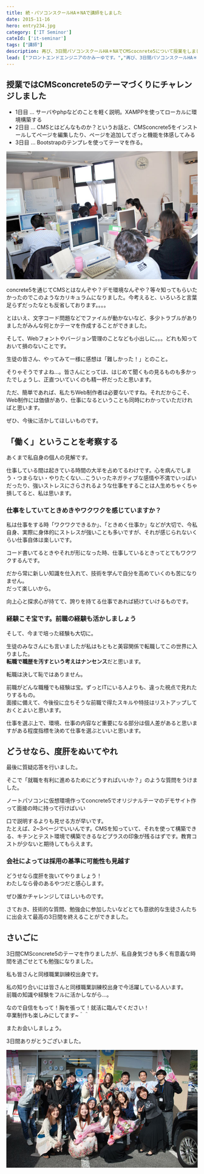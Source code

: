 ```yaml
---
title: 続・パソコンスクールHA＊NAで講師をしました
date: 2015-11-16
hero: entry234.jpg
category: ['IT Seminor']
cateId: ['it-seminar']
tags: ["講師"]
description: 再び、3日間パソコンスクールHA＊NAでCMScocnrete5について授業をしました。授業内容、想ったこと、感じた事をまとめます。
lead: ["フロントエンドエンジニアのかみーゆです。","再び、3日間パソコンスクールHA＊NAでCMScocnrete5について授業をしました。授業内容、想ったこと、感じた事をまとめます。"]
---
```

## 授業ではCMSconcrete5のテーマづくりにチャレンジしました

* 1日目 … サーバやphpなどのことを軽く説明。XAMPPを使ってローカルに環境構築する
* 2日目 … CMSとはどんなものか？というお話と、CMSconcrete5をインストールしてページを編集したり、ページを追加してざっと機能を体感してみる
* 3日目 … Bootstrapのテンプレを使ってテーマを作る。

![授業風景](./images/2015/entry234-1.jpg)

concrete5を通じてCMSとはなんぞや？デモ環境なんぞや？等々知ってもらいたかったのでこのようなカリキュラムになりました。今考えると、いろいろと言葉足らずだったなとも反省しております。。。。

とはいえ、文字コード問題などでファイルが動かないなど、多少トラブルがありましたがみんな何とかテーマを作成することができました。

そして、Webフォントやバージョン管理のことなども小出しに。。。どれも知っておいて損のないことです。

生徒の皆さん、やってみて一様に感想は「難しかった！」とのこと。

そりゃそうですよね…。皆さんにとっては、はじめて聞くもの見るものも多かったでしょうし、正直ついていくのも精一杯だったと思います。

ただ、簡単であれば、私たちWeb制作者は必要ないですね。それだからこそ、Web制作には価値があり、仕事になるということも同時にわかっていただければと思います。

ぜひ、今後に活かしてほしいものです。


## 「働く」ということを考察する
あくまで私自身の個人の見解です。

仕事している間は起きている時間の大半を占めてるわけです。心を病んでしまう・つまらない・やりたくない…こういったネガティブな感情や不満でいっぱいだったり、強いストレスにさらされるような仕事をすることは人生めちゃくちゃ損してると、私は思います。

### 仕事をしていてときめきやワクワクを感じていますか？

私は仕事をする時「ワクワクできるか」、「ときめく仕事か」などが大切で、今私自身、実際に身体的にストレスが強いことも多いですが、それが感じられないくらい仕事自体は楽しいです。

コード書いてるときやそれが形になった時、仕事しているときってとてもワクワクするんです。

だから常に新しい知識を仕入れて、技術を学んで自分を高めていくのも苦になりません。<br>
だって楽しいから。

向上心と探求心が持てて、誇りを持てる仕事であれば続けていけるものです。

### 経験こそ宝です。前職の経験も活かしましょう
そして、今まで培った経験も大切に。

生徒のみなさんにも言いましたが私はもともと美容関係で転職してこの世界に入りました。<br>
**転職で職歴を汚すという考えはナンセンス**だと思います。

転職は決して恥ではありません。

前職がどんな職種でも経験は宝。ずっとITにいる人よりも、違った視点で見れたりするもの。<br>
面接に備えて、今後役に立ちそうな前職で得たスキルや特技はリストアップしておくとよいと思います。

仕事を選ぶ上で、環境、仕事の内容など重要になる部分は個人差があると思いますがある程度指標を決めて仕事を選ぶといいと思います。

## どうせなら、度肝をぬいてやれ
最後に質疑応答を行いました。

そこで「就職を有利に進めるためにどうすればいいか？」のような質問をうけました。

ノートパソコンに仮想環境作ってconcrete5でオリジナルテーマのデモサイト作って面接の時に持って行けばいい

口で説明するよりも見せる方が早いです。<br>
たとえば、2~3ページでいいんです。CMSを知っていて、それを使って構築できる、キチンとテスト環境で構築できるなどプラスの印象が残るはずです。教育コストが少ないと期待してもらえます。

### 会社によっては採用の基準に可能性も見越す
どうせなら度肝を抜いてやりましょう！<br>
わたしなら骨のあるやつだと感心します。

ぜひ誰かチャレンジしてほしいものです。

さておき、技術的な質問、勉強会に参加したいなどとても意欲的な生徒さんたちに出会えて最高の3日間を終えることができました。

## さいごに
3日間CMSconcrete5のテーマを作りましたが、私自身気づきも多く有意義な時間を過ごせとても勉強になりました。

私も皆さんと同様職業訓練校出身です。

私の知り合いには皆さんと同様職業訓練校出身で今活躍している人います。<br>
前職の知識や経験をフルに活かしながら…。

なので自信をもって！胸を張って！就活に臨んでください！<br>
卒業制作も楽しみにしてます~＾＾

またお会いしましょう。

3日間ありがとうございました。

![授業風景](./images/2015/entry234-2.jpg)
